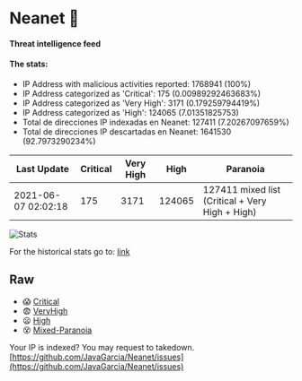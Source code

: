 # Neanet :hocho:
#### Threat intelligence feed
#### The stats:

- IP Address with malicious activities reported: 1768941 (100%)
- IP Address categorized as 'Critical':  175 (0.00989292463683%)
- IP Address categorized as 'Very High':  3171 (0.179259794419%)
- IP Address categorized as 'High':  124065 (7.01351825753)
- Total de direcciones IP indexadas en Neanet:  127411 (7.20267097659%)
- Total de direcciones IP descartadas en Neanet:  1641530 (92.7973290234%)

| Last Update | Critical | Very High | High | Paranoia |
| --- | --- | --- | --- | --- |
| 2021-06-07 02:02:18 | 175 | 3171 | 124065 | 127411 mixed list (Critical + Very High + High)|

![Stats](https://docs.google.com/spreadsheets/d/e/2PACX-1vSnaNMIXVabIpDJjufMlzH7poXnshF3mgd8Is1g9ytUEzVsP5my4Trn8f-xkoLLQ38xpL3HtmUexLo6/pubchart?oid=501124687&format=image)

For the historical stats go to: [link](/stats.csv)
## Raw
- :scream: [Critical](https://raw.githubusercontent.com/JavaGarcia/Neanet/master/blacklists/neanet_critical.txt)
- :fearful: [VeryHigh](https://raw.githubusercontent.com/JavaGarcia/Neanet/master/blacklists/neanet_veryHigh.txtt)
- :frowning: [High](https://raw.githubusercontent.com/JavaGarcia/Neanet/master/blacklists/neanet_high.txt)
- :dizzy_face: [Mixed-Paranoia](https://raw.githubusercontent.com/JavaGarcia/Neanet/master/blacklists/neanet_all.txt)


Your IP is indexed? You may request to takedown. [https://github.com/JavaGarcia/Neanet/issues](https://github.com/JavaGarcia/Neanet/issues)



























































































































































































































































































































































































































































































































































































































































































































































































































































































































































































































































































































































































































































































































































































































































































































































































































































































































































































































































































































































































































































































































































































































































































































































































































































































































































































































































































































































































































































































































































































































































































































































































































































































































































































































































































































































































































































































































































































































































































































































































































































































































































































































































































































































































































































































































































































































































































































































































































































































































































































































































































































































































































































































































































































































































































































































































































































































































































































































































































































































































































































































































































































































































































































































































































































































































































































































































































































































































































































































































































































































































